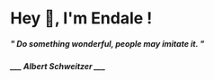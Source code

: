 <h1 title="head"> Hey 👋, I'm Endale !</h1>

**<h5><i>" Do something wonderful, people may imitate it. "</i></h5>**

*<b>___ Albert Schweitzer ___</b>*
